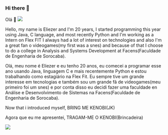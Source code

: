 ### Hi there 👋
Olá 👋
![](https://media.giphy.com/media/Nx0rz3jtxtEre/giphy.gif)


Hello, my name is Eliezer and I'm 20 years, I started programming this year using Java, C language, and most recently Python and I'm working as a Intern on Flex FIT
I always had a lot of interest on technologies and also I'm a great fan o videogames(my first was a snes) and because of that I choose to do a college in Analysis and Systems Development at Facens(Faculdade de Engenharia de Sorocaba).


Olá, meu nome é Eliezer e eu tenho 20 anos, eu comecei a programar esse ano usando Java, linguagem C e mais recentemente Python e estou trabalhando como estagiário na Flex Fit.
Eu sempre tive um grande interesse em tecnologias e também sou um grande fã de videogames(meu primeiro foi um snes) e por conta disso eu decidi fazer uma faculdade en Análise e Desenvolvimento de Sistemas na Facens(Faculdade de Engenharia de Sorocaba).

Now that i introduced myself, BRING ME KENOBI(JK)

Agora que eu me apresentei, TRAGAM-ME O KENOBI(Brincadeira)

![](https://media.giphy.com/media/UIeLsVh8P64G4/giphy.gif)
